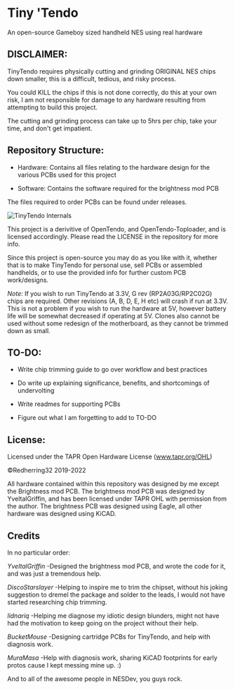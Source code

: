 # Tiny 'Tendo
An open-source Gameboy sized handheld NES using real hardware

## DISCLAIMER:

TinyTendo requires physically cutting and grinding ORIGINAL NES chips down smaller, this is a difficult, tedious, and risky process. 

You could KILL the chips if this is not done correctly, do this at your own risk, I am not responsible for damage to any hardware resulting from attempting to build this project.

The cutting and grinding process can take up to 5hrs per chip, take your time, and don't get impatient.

## Repository Structure:

* Hardware: Contains all files relating to the hardware design for the various PCBs used for this project

* Software: Contains the software required for the brightness mod PCB

The files required to order PCBs can be found under releases.

![TinyTendo Internals](https://i.imgur.com/28VYGCG.jpg)
	
This project is a derivitive of OpenTendo, and OpenTendo-Toploader, and is licensed accordingly. Please read the LICENSE in the repository for more info.

Since this project is open-source you may do as you like with it, whether that is to make TinyTendo for personal use, sell PCBs or assembled handhelds, or to use the provided info for further custom PCB work/designs.


*Note:* If you wish to run TinyTendo at 3.3V, G rev (RP2A03G/RP2C02G) chips are required. Other revisions (A, B, D, E, H etc) will crash if run at 3.3V.
This is not a problem if you wish to run the hardware at 5V, however battery life will be somewhat decreased if operating at 5V.
Clones also cannot be used without some redesign of the motherboard, as they cannot be trimmed down as small.


## TO-DO:

* Write chip trimming guide to go over workflow and best practices

* Do write up explaining significance, benefits, and shortcomings of undervolting

* Write readmes for supporting PCBs

* Figure out what I am forgetting to add to TO-DO

## License:

Licensed under
the TAPR Open Hardware License (www.tapr.org/OHL)

©Redherring32 2019-2022

All hardware contained within this repository was designed by me except the Brightness mod PCB.
The brightness mod PCB was designed by YveltalGriffin, and has been licensed under TAPR OHL with permission from the author.
The brightness PCB was designed using Eagle, all other hardware was designed using KiCAD.
## Credits

In no particular order:

*YveltalGriffin* -Designed the brightness mod PCB, and wrote the code for it, and was just a tremendous help.

*DiscoStarslayer* -Helping to inspire me to trim the chipset, without his joking suggestion to dremel the package and solder to the leads, I would not have started researching chip trimming.

*lidnariq* -Helping me diagnose my idiotic design blunders, might not have had the motivation to keep going on the project without their help.

*BucketMouse* -Designing cartridge PCBs for TinyTendo, and help with diagnosis work.

*MuraMasa* -Help with diagnosis work, sharing KiCAD footprints for early protos cause I kept messing mine up. :)

And to all of the awesome people in NESDev, you guys rock.

